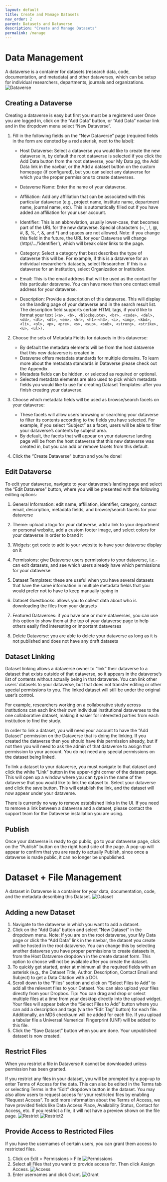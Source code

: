```yaml
---
layout: default
title: Create and Manage Datasets
nav_order: 2
parent: Datasets and Dataverse
description: "Create and Manage Datasets"
permalink: /manage
---
```

# Data Management
A dataverse is a container for datasets (research data, code, documentation, and metadata) and other dataverses, which can be setup for individual researchers, departments, journals and organizations.
![Dataverse](images/Dataverse.png)
## Creating a Dataverse
Creating a dataverse is easy but first you must be a registered user Once you are logged in, click on the “Add Data” button, or “Add Data” navbar link and in the dropdown menu select “New Dataverse”.
1. Fill in the following fields on the “New Dataverse” page (required fields in the form are denoted by a red asterisk, next to the label):

    - Host Dataverse: Select a dataverse you would like to create the new dataverse in, by default the root dataverse is selected if you click the Add Data button from the root dataverse, your My Data pg, the Add Data link in the navbar, or the Add a dataset button on the custom homepage (if configured), but you can select any dataverse for which you the proper permissions to create dataverses.

    - Dataverse Name: Enter the name of your dataverse.

    - Affiliation: Add any affiliation that can be associated with this particular dataverse (e.g., project name, institute name, department name, journal name, etc). This is automatically filled out if you have added an affiliation for your user account.

    - Identifier: This is an abbreviation, usually lower-case, that becomes part of the URL for the new dataverse. Special characters (~,`, !, @, #, $, %, ^, &, and *) and spaces are not allowed. Note: if you change this field in the future, the URL for your Dataverse will change (http//.../’identifier’), which will break older links to the page.

    - Category: Select a category that best describes the type of dataverse this will be. For example, if this is a dataverse for an individual researcher’s datasets, select Researcher. If this is a dataverse for an institution, select Organization or Institution.

    - Email: This is the email address that will be used as the contact for this particular dataverse. You can have more than one contact email address for your dataverse.

    - Description: Provide a description of this dataverse. This will display on the landing page of your dataverse and in the search result list. The description field supports certain HTML tags, if you’d like to format your text ```(<a>, <b>, <blockquote>, <br>, <code>, <del>, <dd>, <dl>, <dt>, <em>, <hr>, <h1>-<h3>, <i>, <img>, <kbd>, <li>, <ol>, <p>, <pre>, <s>, <sup>, <sub>, <strong>, <strike>, <u>, <ul>).```

2. Choose the sets of Metadata Fields for datasets in this dataverse:
    - By default the metadata elements will be from the host dataverse that this new dataverse is created in.
    - Dataverse offers metadata standards for multiple domains. To learn more about the metadata standards in Dataverse please check out the Appendix.
    - Metadata fields can be hidden, or selected as required or optional.
    - Selected metadata elements are also used to pick which metadata fields you would like to use for creating Dataset Templates: after you finish creating your dataverse.

3. Choose which metadata fields will be used as browse/search facets on your dataverse:
    - These facets will allow users browsing or searching your dataverse to filter its contents according to the fields you have selected. For example, if you select “Subject” as a facet, users will be able to filter your dataverse’s contents by subject area.
    - By default, the facets that will appear on your dataverse landing page will be from the host dataverse that this new dataverse was created in, but you can add or remove facets from this default.
4. Click the “Create Dataverse” button and you’re done!

## Edit Dataverse
To edit your dataverse, navigate to your dataverse’s landing page and select the “Edit Dataverse” button, where you will be presented with the following editing options:
1. General Information: edit name, affiliation, identifier, category, contact email, description, metadata fields, and browse/search facets for your dataverse

2. Theme: upload a logo for your dataverse, add a link to your department or personal website, add a custom footer image, and select colors for your dataverse in order to brand it
3. Widgets: get code to add to your website to have your dataverse display on it
4. Permissions: give Dataverse users permissions to your dataverse, i.e.-can edit datasets, and see which users already have which permissions for your dataverse
5. Dataset Templates: these are useful when you have several datasets that have the same information in multiple metadata fields that you would prefer not to have to keep manually typing in
6. Dataset Guestbooks: allows you to collect data about who is downloading the files from your datasets
7. Featured Dataverses: if you have one or more dataverses, you can use this option to show them at the top of your dataverse page to help others easily find interesting or important dataverses
8. Delete Dataverse: you are able to delete your dataverse as long as it is not published and does not have any draft datasets

## Dataset Linking
Dataset linking allows a dataverse owner to “link” their dataverse to a dataset that exists outside of that dataverse, so it appears in the dataverse’s list of contents without actually being in that dataverse. You can link other users’ datasets to your dataverse, but that does not transfer editing or other special permissions to you. The linked dataset will still be under the original user’s control.

For example, researchers working on a collaborative study across institutions can each link their own individual institutional dataverses to the one collaborative dataset, making it easier for interested parties from each institution to find the study.

In order to link a dataset, you will need your account to have the “Add Dataset” permission on the Dataverse that is doing the linking. If you created the dataverse then you should have this permission already, but if not then you will need to ask the admin of that dataverse to assign that permission to your account. You do not need any special permissions on the dataset being linked.

To link a dataset to your dataverse, you must navigate to that dataset and click the white “Link” button in the upper-right corner of the dataset page. This will open up a window where you can type in the name of the dataverse that you would like to link the dataset to. Select your dataverse and click the save button. This will establish the link, and the dataset will now appear under your dataverse.

There is currently no way to remove established links in the UI. If you need to remove a link between a dataverse and a dataset, please contact the support team for the Dataverse installation you are using.

## Publish

Once your dataverse is ready to go public, go to your dataverse page, click on the “Publish” button on the right hand side of the page. A pop-up will appear to confirm that you are ready to actually Publish, since once a dataverse is made public, it can no longer be unpublished.

# Dataset + File Management
A dataset in Dataverse is a container for your data, documentation, code, and the metadata describing this Dataset.
![Dataset](images/Dataset.png)
## Adding a new Dataset
1. Navigate to the dataverse in which you want to add a dataset.
2. Click on the “Add Data” button and select “New Dataset” in the dropdown menu. Note: If you are on the root dataverse, your My Data page or click the “Add Data” link in the navbar, the dataset you create will be hosted in the root dataverse. You can change this by selecting another dataverse you have proper permissions to create datasets in, from the Host Dataverse dropdown in the create dataset form. This option to choose will not be available after you create the dataset.
3. To quickly get started, enter at minimum all the required fields with an asterisk (e.g., the Dataset Title, Author, Description, Contact Email and Subject) to get a Data Citation with a DOI.
4. Scroll down to the “Files” section and click on “Select Files to Add” to add all the relevant files to your Dataset. You can also upload your files directly from your Dropbox. Tip: You can drag and drop or select multiple files at a time from your desktop directly into the upload widget. Your files will appear below the “Select Files to Add” button where you can add a description and tags (via the “Edit Tag” button) for each file. Additionally, an MD5 checksum will be added for each file. If you upload a tabular file a Universal Numerical Fingerprint (UNF) will be added to this file.
5. Click the “Save Dataset” button when you are done. Your unpublished dataset is now created.

## Restrict Files
When you restrict a file in Dataverse it cannot be downloaded unless permission has been granted.

If you restrict any files in your dataset, you will be prompted by a pop-up to enter Terms of Access for the data. This can also be edited in the Terms tab or selecting Terms in the “Edit” dropdown button in the dataset. You may also allow users to request access for your restricted files by enabling “Request Access”. To add more information about the Terms of Access, we have provided fields like Data Access Place, Availability Status, Contact for Access, etc. If you restrict a file, it will not have a preview shown on the file page.
![Restrict](images/Restrict.png)
![Restrict2](images/Restrict2.png)

## Provide Access to Restricted Files
If you have the usernames of certain users, you can grant them access to restricted files.
1. Click on Edit > Permissions > File
![Permissions](images/Permissions.png)
2. Select all Files that you want to provide access for. Then click Assign Access.
![Access](images/Access.png)
3. Enter usernames and click Grant.
![Grant](images/Grant.png)

